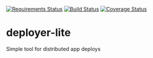 [![Requirements Status](https://requires.io/github/harnash/deployer-lite/requirements.svg?branch=master)](https://requires.io/github/harnash/deployer-lite/requirements/?branch=master)
[![Build Status](https://travis-ci.org/harnash/deployer-lite.svg)](https://travis-ci.org/harnash/deployer-lite)
[![Coverage Status](https://coveralls.io/repos/harnash/deployer-lite/badge.svg?branch=master&service=github)](https://coveralls.io/github/harnash/deployer-lite?branch=master)

# deployer-lite
Simple tool for distributed app deploys
